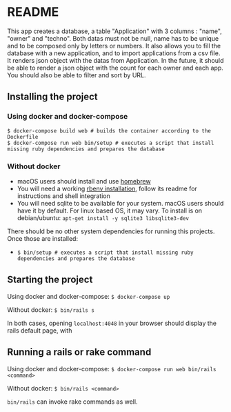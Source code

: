 # README

This app creates a database, a table "Application" with 3 columns : "name", "owner" and "techno".
Both datas must not be null, name has to be unique and to be composed only by letters or numbers.
It also allows you to fill the database with a new application, and to import applications from a csv file.
It renders json object with the datas from Application.
In the future, it should be able to render a json object with the count for each owner and each app.
You should also be able to filter and sort by URL.

## Installing the project

### Using docker and docker-compose

```
$ docker-compose build web # builds the container according to the Dockerfile
$ docker-compose run web bin/setup # executes a script that install missing ruby dependencies and prepares the database
```

### Without docker

- macOS users should install and use [homebrew](https://brew.sh)
- You will need a working [rbenv installation](https://github.com/rbenv/rbenv#installation), follow its readme for instructions and shell integration
- You will need sqlite to be available for your system. macOS users should have it by default. For linux based OS, it may vary. To install is on debian/ubuntu: `apt-get install -y sqlite3 libsqlite3-dev`

There should be no other system dependencies for running this projects. Once those are installed:

- `$ bin/setup # executes a script that install missing ruby dependencies and prepares the database`

## Starting the project

Using docker and docker-compose: `$ docker-compose up`

Without docker: `$ bin/rails s`

In both cases, opening `localhost:4048` in your browser should display the rails default page, with

## Running a rails or rake command

Using docker and docker-compose: `$ docker-compose run web bin/rails <command>`

Without docker: `$ bin/rails <command>`

`bin/rails` can invoke rake commands as well. 
